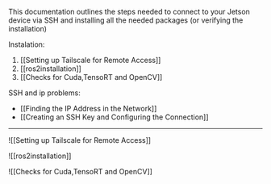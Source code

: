 
This documentation outlines the steps needed to connect to your Jetson device via SSH and installing all the needed packages (or verifying the installation)

Instalation:

 1. [[Setting up Tailscale for Remote Access]]
 2. [[ros2installation]]
 3. [[Checks for Cuda,TensoRT and OpenCV]]

SSH and ip problems:
- [[Finding the IP Address in the Network]]
- [[Creating an SSH Key and Configuring the Connection]]



---



![[Setting up Tailscale for Remote Access]]



![[ros2installation]]



![[Checks for Cuda,TensoRT and OpenCV]]